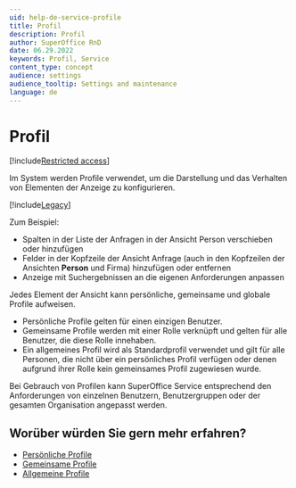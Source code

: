 ```yaml
---
uid: help-de-service-profile
title: Profil
description: Profil
author: SuperOffice RnD
date: 06.29.2022
keywords: Profil, Service
content_type: concept
audience: settings
audience_tooltip: Settings and maintenance
language: de
---
```


# Profil

[!include[Restricted access](../../../../learn/includes/note-insufficient-rights.md)]

Im System werden Profile verwendet, um die Darstellung und das Verhalten von Elementen der Anzeige zu konfigurieren.

[!include[Legacy](../includes/legacy-profiles.md)]

Zum Beispiel:

* Spalten in der Liste der Anfragen in der Ansicht Person verschieben oder hinzufügen
* Felder in der Kopfzeile der Ansicht Anfrage (auch in den Kopfzeilen der Ansichten **Person** und Firma) hinzufügen oder entfernen
* Anzeige mit Suchergebnissen an die eigenen Anforderungen anpassen

Jedes Element der Ansicht kann persönliche, gemeinsame und globale Profile aufweisen.

* Persönliche Profile gelten für einen einzigen Benutzer.
* Gemeinsame Profile werden mit einer Rolle verknüpft und gelten für alle Benutzer, die diese Rolle innehaben.
* Ein allgemeines Profil wird als Standardprofil verwendet und gilt für alle Personen, die nicht über ein persönliches Profil verfügen oder denen aufgrund ihrer Rolle kein gemeinsames Profil zugewiesen wurde.

Bei Gebrauch von Profilen kann SuperOffice Service entsprechend den Anforderungen von einzelnen Benutzern, Benutzergruppen oder der gesamten Organisation angepasst werden.

## Worüber würden Sie gern mehr erfahren?

* [Persönliche Profile][1]
* [Gemeinsame Profile][2]
* [Allgemeine Profile][3]

<!-- Referenced links -->
[1]: personal.md
[2]: common.md
[3]: global.md

<!-- Referenced images -->
